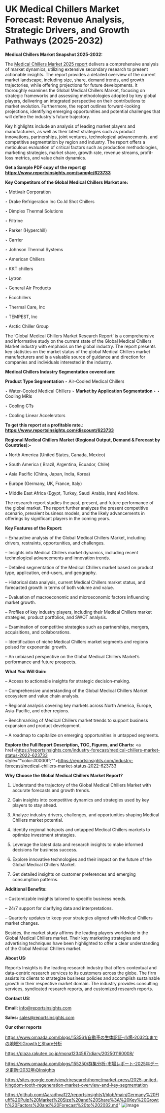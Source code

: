 # UK Medical Chillers Market Forecast: Revenue Analysis, Strategic Drivers, and Growth Pathways (2025-2032)

<strong>Medical Chillers Market Snapshot 2025-2032:</strong>

The <a href=https://www.reportsinsights.com/sample/623733>Medical Chillers Market 2025 report</a> delivers a comprehensive analysis of market dynamics, utilizing extensive secondary research to present actionable insights. The report provides a detailed overview of the current market landscape, including size, share, demand trends, and growth trajectories, while offering projections for future developments. It thoroughly examines the Global Medical Chillers Market, focusing on strategic frameworks and assessing methodologies adopted by key global players, delivering an integrated perspective on their contributions to market evolution. Furthermore, the report outlines forward-looking projections, identifying emerging opportunities and potential challenges that will define the industry's future trajectory.

Key highlights include an analysis of leading market players and manufacturers, as well as their latest strategies such as product innovations, partnerships, joint ventures, technological advancements, and competitive segmentation by region and industry. The report offers a meticulous evaluation of critical factors such as production methodologies, marketing strategies, market share, growth rate, revenue streams, profit-loss metrics, and value chain dynamics.

<strong>Get a Sample PDF copy of the report @ <a href=https://www.reportsinsights.com/sample/623733 style=color:#0000ff;>https://www.reportsinsights.com/sample/623733</a></strong>

<strong>Key Competitors of the Global Medical Chillers Market are:</strong>

‣ Motivair Corporation

‣ Drake Refrigeration Inc
 Co.ld Shot Chillers

‣ Dimplex Thermal Solutions

‣ Filtrine

‣ Parker (Hyperchill)

‣ Carrier

‣ Johnson Thermal Systems

‣ American Chillers

‣ KKT chillers

‣ Lytron

‣ General Air Products

‣ Ecochillers

‣ Thermal Care, Inc

‣ TEMPEST, Inc

‣ Arctic Chiller Group

The ‘Global Medical Chillers Market Research Report’ is a comprehensive and informative study on the current state of the Global Medical Chillers Market industry with emphasis on the global industry. The report presents key statistics on the market status of the global Medical Chillers market manufacturers and is a valuable source of guidance and direction for companies and individuals interested in the industry.

<strong>Medical Chillers Industry Segmentation covered are:</strong>

<strong>Product Type Segmentation</strong>
‣
Air-Cooled Medical Chillers

‣ Water-Cooled Medical Chillers
‣ 
<strong>Market by Application Segmentation</strong>
‣
‣  Cooling MRIs

‣ Cooling CTs

‣ Cooling Linear Accelerators

<strong>To get this report at a profitable rate.: <a href=https://www.reportsinsights.com/discount/623733 style=color:#0000ff;>https://www.reportsinsights.com/discount/623733</a></strong>

<strong>Regional Medical Chillers Market (Regional Output, Demand &amp; Forecast by Countries):-</strong>

• North America (United States, Canada, Mexico)

• South America ( Brazil, Argentina, Ecuador, Chile)

• Asia Pacific (China, Japan, India, Korea)

• Europe (Germany, UK, France, Italy)

• Middle East Africa (Egypt, Turkey, Saudi Arabia, Iran) And More.

The research report studies the past, present, and future performance of the global market. The report further analyzes the present competitive scenario, prevalent business models, and the likely advancements in offerings by significant players in the coming years.

<strong>Key Features of the Report:</strong>

– Exhaustive analysis of the Global Medical Chillers Market, including drivers, restraints, opportunities, and challenges.

– Insights into Medical Chillers market dynamics, including recent technological advancements and innovation trends.

– Detailed segmentation of the Medical Chillers market based on product type, application, end-users, and geography.

– Historical data analysis, current Medical Chillers market status, and forecasted growth in terms of both volume and value.

– Evaluation of macroeconomic and microeconomic factors influencing market growth.

– Profiles of key industry players, including their Medical Chillers market strategies, product portfolios, and SWOT analysis.

– Examination of competitive strategies such as partnerships, mergers, acquisitions, and collaborations.

– Identification of niche Medical Chillers market segments and regions poised for exponential growth.

– An unbiased perspective on the Global Medical Chillers Market’s performance and future prospects.

<strong>What You Will Gain:</strong>

– Access to actionable insights for strategic decision-making.

– Comprehensive understanding of the Global Medical Chillers Market ecosystem and value chain analysis.

– Regional analysis covering key markets across North America, Europe, Asia-Pacific, and other regions.

– Benchmarking of Medical Chillers market trends to support business expansion and product development.

– A roadmap to capitalize on emerging opportunities in untapped segments.

<strong>Explore the Full Report Description, TOC, Figures, and Charts:</strong>
<a href=https://reportsinsights.com/industry-forecast/medical-chillers-market-status-2022-623733 style=""color:#0000ff;"">https://reportsinsights.com/industry-forecast/medical-chillers-market-status-2022-623733</a>

<strong>Why Choose the Global Medical Chillers Market Report?</strong>

1. Understand the trajectory of the Global Medical Chillers Market with accurate forecasts and growth trends.

2. Gain insights into competitive dynamics and strategies used by key players to stay ahead.

3. Analyze industry drivers, challenges, and opportunities shaping Medical Chillers market potential.

4. Identify regional hotspots and untapped Medical Chillers markets to optimize investment strategies.

5. Leverage the latest data and research insights to make informed decisions for business success.

6. Explore innovative technologies and their impact on the future of the Global Medical Chillers Market.

7. Get detailed insights on customer preferences and emerging consumption patterns.

<strong>Additional Benefits:</strong>

– Customizable insights tailored to specific business needs.

– 24/7 support for clarifying data and interpretations.

– Quarterly updates to keep your strategies aligned with Medical Chillers market changes.

Besides, the market study affirms the leading players worldwide in the Global Medical Chillers market. Their key marketing strategies and advertising techniques have been highlighted to offer a clear understanding of the Global Medical Chillers market.

<strong><strong>About US</strong>:</strong>

Reports Insights is the leading research industry that offers contextual and data-centric research services to its customers across the globe. The firm assists its clients to strategize business policies and accomplish sustainable growth in their respective market domain. The industry provides consulting services, syndicated research reports, and customized research reports.

<strong>Contact US:</strong>

<p class=><b>Email:</b> <a href=mailto:info@reportsinsights.com>info@reportsinsights.com</a></p>
<p class=><b>Sales:</b> <a href=mailto:sales@reportsinsights.com>sales@reportsinsights.com</a></p>

<strong>Our other reports</strong>

<a href=https://www.omaada.com/blogs/153561/自動車の生体認証-市場-2032年までの地域別GrowthとShare分析>https://www.omaada.com/blogs/153561/自動車の生体認証-市場-2032年までの地域別GrowthとShare分析</a>

<a href=https://plaza.rakuten.co.jp/mona1234567/diary/202501160008/>https://plaza.rakuten.co.jp/mona1234567/diary/202501160008/</a>

<a href=https://www.omaada.com/blogs/155250/群集分析-市場レポート-2025年データ更新-2032年のInsights>https://www.omaada.com/blogs/155250/群集分析-市場レポート-2025年データ更新-2032年のInsights</a>

<a href=https://sites.google.com/view/riresearch/home/market-press/2025-united-kingdom-tooth-regeneration-market-overview-and-key-segmentation>https://sites.google.com/view/riresearch/home/market-press/2025-united-kingdom-tooth-regeneration-market-overview-and-key-segmentation</a>

<a href=https://github.com/Aaradhya122/reportsinsights1/blob/main/Germany%20Fluff%20Pulp%20Market%20Size%20and%20Share%3A%20Key%20Growth%20Factors%20and%20Forecast%20to%202032.md>https://github.com/Aaradhya122/reportsinsights1/blob/main/Germany%20Fluff%20Pulp%20Market%20Size%20and%20Share%3A%20Key%20Growth%20Factors%20and%20Forecast%20to%202032.md</a>"
![image](https://github.com/user-attachments/assets/bf5f3d9d-36aa-470a-ae9c-9b1f5836368e)
